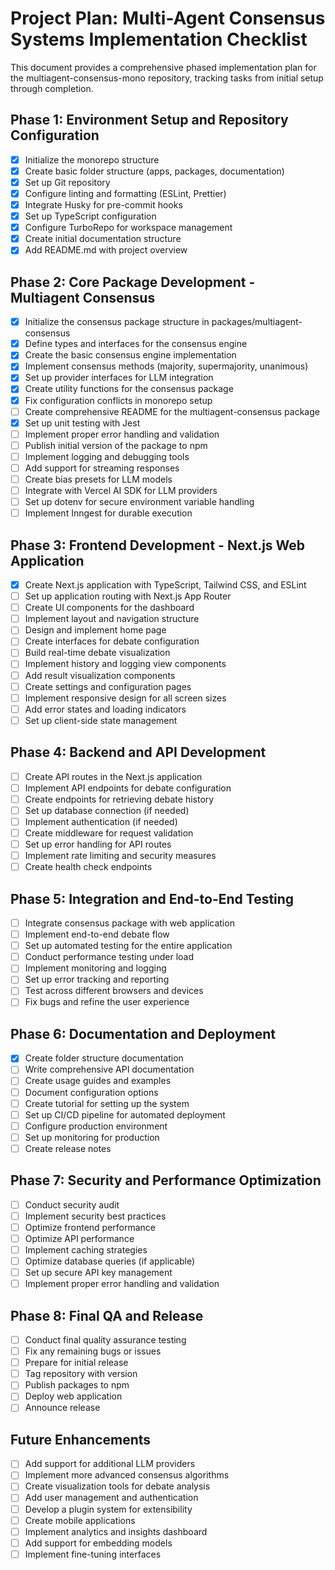 # Project Plan: Multi-Agent Consensus Systems Implementation Checklist

This document provides a comprehensive phased implementation plan for the multiagent-consensus-mono repository, tracking tasks from initial setup through completion.

## Phase 1: Environment Setup and Repository Configuration

- [x] Initialize the monorepo structure
- [x] Create basic folder structure (apps, packages, documentation)
- [x] Set up Git repository
- [x] Configure linting and formatting (ESLint, Prettier)
- [x] Integrate Husky for pre-commit hooks
- [x] Set up TypeScript configuration
- [x] Configure TurboRepo for workspace management
- [x] Create initial documentation structure
- [x] Add README.md with project overview

## Phase 2: Core Package Development - Multiagent Consensus

- [x] Initialize the consensus package structure in packages/multiagent-consensus
- [x] Define types and interfaces for the consensus engine
- [x] Create the basic consensus engine implementation
- [x] Implement consensus methods (majority, supermajority, unanimous)
- [x] Set up provider interfaces for LLM integration
- [x] Create utility functions for the consensus package
- [x] Fix configuration conflicts in monorepo setup
- [ ] Create comprehensive README for the multiagent-consensus package
- [x] Set up unit testing with Jest
- [ ] Implement proper error handling and validation
- [ ] Publish initial version of the package to npm
- [ ] Implement logging and debugging tools
- [ ] Add support for streaming responses
- [ ] Create bias presets for LLM models
- [ ] Integrate with Vercel AI SDK for LLM providers
- [ ] Set up dotenv for secure environment variable handling
- [ ] Implement Inngest for durable execution

## Phase 3: Frontend Development - Next.js Web Application

- [x] Create Next.js application with TypeScript, Tailwind CSS, and ESLint
- [ ] Set up application routing with Next.js App Router
- [ ] Create UI components for the dashboard
- [ ] Implement layout and navigation structure
- [ ] Design and implement home page
- [ ] Create interfaces for debate configuration
- [ ] Build real-time debate visualization
- [ ] Implement history and logging view components
- [ ] Add result visualization components
- [ ] Create settings and configuration pages
- [ ] Implement responsive design for all screen sizes
- [ ] Add error states and loading indicators
- [ ] Set up client-side state management

## Phase 4: Backend and API Development

- [ ] Create API routes in the Next.js application
- [ ] Implement API endpoints for debate configuration
- [ ] Create endpoints for retrieving debate history
- [ ] Set up database connection (if needed)
- [ ] Implement authentication (if needed)
- [ ] Create middleware for request validation
- [ ] Set up error handling for API routes
- [ ] Implement rate limiting and security measures
- [ ] Create health check endpoints

## Phase 5: Integration and End-to-End Testing

- [ ] Integrate consensus package with web application
- [ ] Implement end-to-end debate flow
- [ ] Set up automated testing for the entire application
- [ ] Conduct performance testing under load
- [ ] Implement monitoring and logging
- [ ] Set up error tracking and reporting
- [ ] Test across different browsers and devices
- [ ] Fix bugs and refine the user experience

## Phase 6: Documentation and Deployment

- [x] Create folder structure documentation
- [ ] Write comprehensive API documentation
- [ ] Create usage guides and examples
- [ ] Document configuration options
- [ ] Create tutorial for setting up the system
- [ ] Set up CI/CD pipeline for automated deployment
- [ ] Configure production environment
- [ ] Set up monitoring for production
- [ ] Create release notes

## Phase 7: Security and Performance Optimization

- [ ] Conduct security audit
- [ ] Implement security best practices
- [ ] Optimize frontend performance
- [ ] Optimize API performance
- [ ] Implement caching strategies
- [ ] Optimize database queries (if applicable)
- [ ] Set up secure API key management
- [ ] Implement proper error handling and validation

## Phase 8: Final QA and Release

- [ ] Conduct final quality assurance testing
- [ ] Fix any remaining bugs or issues
- [ ] Prepare for initial release
- [ ] Tag repository with version
- [ ] Publish packages to npm
- [ ] Deploy web application
- [ ] Announce release

## Future Enhancements

- [ ] Add support for additional LLM providers
- [ ] Implement more advanced consensus algorithms
- [ ] Create visualization tools for debate analysis
- [ ] Add user management and authentication
- [ ] Develop a plugin system for extensibility
- [ ] Create mobile applications
- [ ] Implement analytics and insights dashboard
- [ ] Add support for embedding models
- [ ] Implement fine-tuning interfaces
